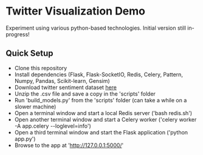 # Twitter Visualization Demo
Experiment using various python-based technologies.  Initial version still in-progress!

## Quick Setup

- Clone this repository
- Install dependencies (Flask, Flask-SocketIO, Redis, Celery, Pattern, Numpy, Pandas, Scikit-learn, Gensim)
- Download twitter sentiment dataset [here](http://thinknook.com/wp-content/uploads/2012/09/Sentiment-Analysis-Dataset.zip)
- Unzip the .csv file and save a copy in the 'scripts' folder
- Run 'build_models.py' from the 'scripts' folder (can take a while on a slower machine)
- Open a terminal window and start a local Redis server ('bash redis.sh')
- Open another terminal window and start a Celery worker ('celery worker -A app.celery --loglevel=info')
- Open a third terminal window and start the Flask application ('python app.py')
- Browse to the app at 'http://127.0.0.1:5000/'
